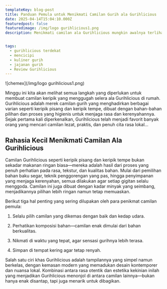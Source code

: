 ```yaml
---
templateKey: blog-post
title: Panduan Pemula untuk Menikmati Camilan Gurih ala Gurihlicious
date: 2025-04-14T15:04:10.000Z
featuredpost: false
featuredimage: /img/logo gurihlicious1.png
description: Menikmati camilan ala Gurihlicious mungkin awalnya terlihat merepotkan atau butuh persiapan khusus, tapi begitu kamu terbiasa, proses memilih, menyajikan, bahkan membuatnya sendiri bisa jadi ritual menyenangkan yang selalu terasa memuaskan setiap kali dilakukan.


tags:
  - gurihlicious terdekat
  - mencicipi 
  - kuliner gurih 
  - jajanan gurih 
  - Review Gurihlicious
---
```

![chemex](/img/logo gurihlicious1.png)

Minggu ini kita akan melihat semua langkah yang diperlukan untuk membuat camilan keripik yang menggugah selera ala Gurihlicious di rumah. Gurihlicious adalah merek camilan gurih yang menghadirkan berbagai varian seperti keripik pisang dan keripik tempe, dibuat dengan bahan-bahan pilihan dan proses yang higienis untuk menjaga rasa dan kerenyahannya. Sejak pertama kali diperkenalkan, Gurihlicious telah menjadi favorit banyak orang yang mencari camilan lezat, praktis, dan penuh cita rasa lokal…



## Rahasia Kecil Menikmati Camilan Ala Gurihlicious

Camilan Gurihlicious seperti keripik pisang dan keripik tempe bukan sekadar makanan ringan biasa—mereka adalah hasil dari proses yang penuh perhatian pada rasa, tekstur, dan kualitas bahan. Mulai dari pemilihan bahan baku segar, teknik penggorengan yang pas, hingga penyimpanan yang menjaga kerenyahan, semua dilakukan agar setiap gigitan selalu menggoda. Camilan ini juga dibuat dengan kadar minyak yang seimbang, menjadikannya pilihan lebih ringan namun tetap memuaskan.

Berikut tiga hal penting yang sering dilupakan oleh para penikmat camilan pemula:

1. Selalu pilih camilan yang dikemas dengan baik dan kedap udara.

2. Perhatikan komposisi bahan—camilan enak dimulai dari bahan berkualitas.

3. Nikmati di waktu yang tepat, agar sensasi gurihnya lebih terasa.

4. Simpan di tempat kering agar tetap renyah.

Salah satu ciri khas Gurihlicious adalah tampilannya yang simpel namun berkelas, dengan kemasan modern yang memadukan desain kontemporer dan nuansa lokal. Kombinasi antara rasa otentik dan estetika kekinian inilah yang menjadikan Gurihlicious menonjol di antara camilan lainnya—bukan hanya enak disantap, tapi juga menarik untuk dibagikan.

